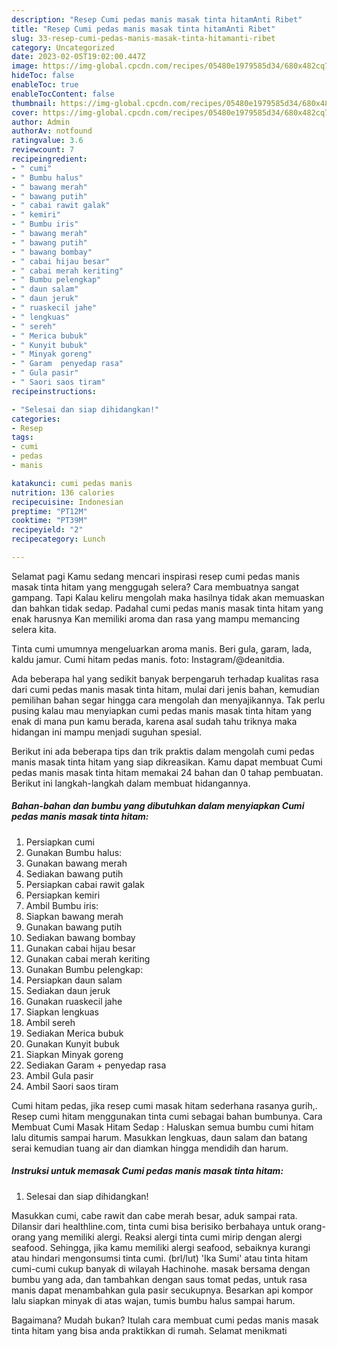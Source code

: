 ```yaml
---
description: "Resep Cumi pedas manis masak tinta hitamAnti Ribet"
title: "Resep Cumi pedas manis masak tinta hitamAnti Ribet"
slug: 33-resep-cumi-pedas-manis-masak-tinta-hitamanti-ribet
category: Uncategorized
date: 2023-02-05T19:02:00.447Z
image: https://img-global.cpcdn.com/recipes/05480e1979585d34/680x482cq70/cumi-pedas-manis-masak-tinta-hitam-foto-resep-utama.jpg
hideToc: false
enableToc: true
enableTocContent: false
thumbnail: https://img-global.cpcdn.com/recipes/05480e1979585d34/680x482cq70/cumi-pedas-manis-masak-tinta-hitam-foto-resep-utama.jpg
cover: https://img-global.cpcdn.com/recipes/05480e1979585d34/680x482cq70/cumi-pedas-manis-masak-tinta-hitam-foto-resep-utama.jpg
author: Admin
authorAv: notfound
ratingvalue: 3.6
reviewcount: 7
recipeingredient:
- " cumi"
- " Bumbu halus"
- " bawang merah"
- " bawang putih"
- " cabai rawit galak"
- " kemiri"
- " Bumbu iris"
- " bawang merah"
- " bawang putih"
- " bawang bombay"
- " cabai hijau besar"
- " cabai merah keriting"
- " Bumbu pelengkap"
- " daun salam"
- " daun jeruk"
- " ruaskecil jahe"
- " lengkuas"
- " sereh"
- " Merica bubuk"
- " Kunyit bubuk"
- " Minyak goreng"
- " Garam  penyedap rasa"
- " Gula pasir"
- " Saori saos tiram"
recipeinstructions:

- "Selesai dan siap dihidangkan!"
categories:
- Resep
tags:
- cumi
- pedas
- manis

katakunci: cumi pedas manis 
nutrition: 136 calories
recipecuisine: Indonesian
preptime: "PT12M"
cooktime: "PT39M"
recipeyield: "2"
recipecategory: Lunch

---
```



Selamat pagi Kamu sedang mencari inspirasi resep cumi pedas manis masak tinta hitam yang menggugah selera? Cara membuatnya sangat gampang. Tapi Kalau keliru mengolah maka hasilnya tidak akan memuaskan dan bahkan tidak sedap. Padahal cumi pedas manis masak tinta hitam yang enak harusnya Kan memiliki aroma dan rasa yang mampu memancing selera kita.


Tinta cumi umumnya mengeluarkan aroma manis. Beri gula, garam, lada, kaldu jamur. Cumi hitam pedas manis. foto: Instagram/@deanitdia.

Ada beberapa hal yang sedikit banyak berpengaruh terhadap kualitas rasa dari cumi pedas manis masak tinta hitam, mulai dari jenis bahan, kemudian pemilihan bahan segar hingga cara mengolah dan menyajikannya. Tak perlu pusing kalau mau menyiapkan cumi pedas manis masak tinta hitam yang enak di mana pun kamu berada, karena asal sudah tahu triknya maka hidangan ini mampu menjadi suguhan spesial.


Berikut ini ada beberapa tips dan trik praktis dalam mengolah cumi pedas manis masak tinta hitam yang siap dikreasikan. Kamu dapat membuat Cumi pedas manis masak tinta hitam memakai 24 bahan dan 0 tahap pembuatan. Berikut ini langkah-langkah dalam membuat hidangannya.

<!--inarticleads1-->

##### Bahan-bahan dan bumbu yang dibutuhkan dalam menyiapkan Cumi pedas manis masak tinta hitam:

1. Persiapkan  cumi
1. Gunakan  Bumbu halus:
1. Gunakan  bawang merah
1. Sediakan  bawang putih
1. Persiapkan  cabai rawit galak
1. Persiapkan  kemiri
1. Ambil  Bumbu iris:
1. Siapkan  bawang merah
1. Gunakan  bawang putih
1. Sediakan  bawang bombay
1. Gunakan  cabai hijau besar
1. Gunakan  cabai merah keriting
1. Gunakan  Bumbu pelengkap:
1. Persiapkan  daun salam
1. Sediakan  daun jeruk
1. Gunakan  ruaskecil jahe
1. Siapkan  lengkuas
1. Ambil  sereh
1. Sediakan  Merica bubuk
1. Gunakan  Kunyit bubuk
1. Siapkan  Minyak goreng
1. Sediakan  Garam + penyedap rasa
1. Ambil  Gula pasir
1. Ambil  Saori saos tiram


Cumi hitam pedas, jika resep cumi masak hitam sederhana rasanya gurih,. Resep cumi hitam menggunakan tinta cumi sebagai bahan bumbunya. Cara Membuat Cumi Masak Hitam Sedap : Haluskan semua bumbu cumi hitam lalu ditumis sampai harum. Masukkan lengkuas, daun salam dan batang serai kemudian tuang air dan diamkan hingga mendidih dan harum. 

<!--inarticleads2-->

##### Instruksi untuk memasak Cumi pedas manis masak tinta hitam:


1. Selesai dan siap dihidangkan!

Masukkan cumi, cabe rawit dan cabe merah besar, aduk sampai rata. Dilansir dari healthline.com, tinta cumi bisa berisiko berbahaya untuk orang-orang yang memiliki alergi. Reaksi alergi tinta cumi mirip dengan alergi seafood. Sehingga, jika kamu memiliki alergi seafood, sebaiknya kurangi atau hindari mengonsumsi tinta cumi. (brl/lut) &#39;Ika Sumi&#39; atau tinta hitam cumi-cumi cukup banyak di wilayah Hachinohe. masak bersama dengan bumbu yang ada, dan tambahkan dengan saus tomat pedas, untuk rasa manis dapat menambahkan gula pasir secukupnya. Besarkan api kompor lalu siapkan minyak di atas wajan, tumis bumbu halus sampai harum. 

Bagaimana? Mudah bukan? Itulah cara membuat cumi pedas manis masak tinta hitam yang bisa anda praktikkan di rumah. Selamat menikmati
